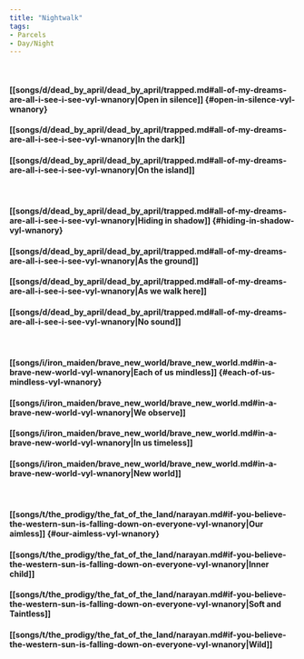 ```yaml
---
title: "Nightwalk"
tags:
- Parcels
- Day∕Night
---
```

&nbsp;
#### [[songs/d/dead_by_april/dead_by_april/trapped.md#all-of-my-dreams-are-all-i-see-i-see-vyl-wnanory|Open in silence]] {#open-in-silence-vyl-wnanory}
#### [[songs/d/dead_by_april/dead_by_april/trapped.md#all-of-my-dreams-are-all-i-see-i-see-vyl-wnanory|In the dark]]
#### [[songs/d/dead_by_april/dead_by_april/trapped.md#all-of-my-dreams-are-all-i-see-i-see-vyl-wnanory|On the island]]
&nbsp;
#### [[songs/d/dead_by_april/dead_by_april/trapped.md#all-of-my-dreams-are-all-i-see-i-see-vyl-wnanory|Hiding in shadow]] {#hiding-in-shadow-vyl-wnanory}
#### [[songs/d/dead_by_april/dead_by_april/trapped.md#all-of-my-dreams-are-all-i-see-i-see-vyl-wnanory|As the ground]]
#### [[songs/d/dead_by_april/dead_by_april/trapped.md#all-of-my-dreams-are-all-i-see-i-see-vyl-wnanory|As we walk here]]
#### [[songs/d/dead_by_april/dead_by_april/trapped.md#all-of-my-dreams-are-all-i-see-i-see-vyl-wnanory|No sound]]
&nbsp;
#### [[songs/i/iron_maiden/brave_new_world/brave_new_world.md#in-a-brave-new-world-vyl-wnanory|Each of us mindless]] {#each-of-us-mindless-vyl-wnanory}
#### [[songs/i/iron_maiden/brave_new_world/brave_new_world.md#in-a-brave-new-world-vyl-wnanory|We observe]]
#### [[songs/i/iron_maiden/brave_new_world/brave_new_world.md#in-a-brave-new-world-vyl-wnanory|In us timeless]]
#### [[songs/i/iron_maiden/brave_new_world/brave_new_world.md#in-a-brave-new-world-vyl-wnanory|New world]]
&nbsp;
#### [[songs/t/the_prodigy/the_fat_of_the_land/narayan.md#if-you-believe-the-western-sun-is-falling-down-on-everyone-vyl-wnanory|Our aimless]] {#our-aimless-vyl-wnanory}
#### [[songs/t/the_prodigy/the_fat_of_the_land/narayan.md#if-you-believe-the-western-sun-is-falling-down-on-everyone-vyl-wnanory|Inner child]]
#### [[songs/t/the_prodigy/the_fat_of_the_land/narayan.md#if-you-believe-the-western-sun-is-falling-down-on-everyone-vyl-wnanory|Soft and Taintless]]
#### [[songs/t/the_prodigy/the_fat_of_the_land/narayan.md#if-you-believe-the-western-sun-is-falling-down-on-everyone-vyl-wnanory|Wild]]
